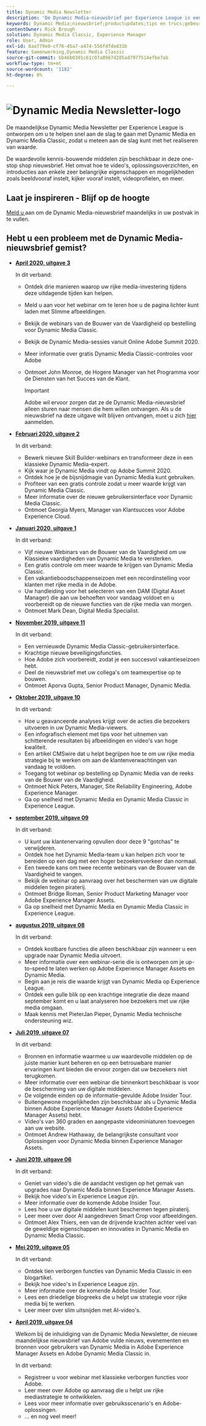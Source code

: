 ```yaml
---
title: Dynamic Media Newsletter
description: 'De Dynamic Media-nieuwsbrief per Experience League is een maandelijkse nieuwsbrief. Het is ontworpen om u te helpen snel aan de slag te gaan met Dynamic Media en Dynamic Media Classic, zodat u meteen aan de slag kunt. De waardevolle kennis-bouwende middelen zijn beschikbaar in deze one-stop shop nieuwsbrief. Het omvat hoe te video''s, oplossingsoverzichten, en introducties aan enkele zeer belangrijke eigenschappen en mogelijkheden zoals beeldvooraf instelt, kijker vooraf instelt, videoprofielen, en meer. '
keywords: Dynamic Media;nieuwsbrief;productupdates;tips en trucs;gebeurtenissen;succes van de klant;blog;blogs;beelden;video;eigenschappen;mogelijkheden
contentOwner: Rick Brough
solution: Dynamic Media Classic, Experience Manager
role: User, Admin
exl-id: 8aa779e0-cf76-45a7-a474-556fdfded31b
feature: Samenwerking,Dynamic Media Classic
source-git-commit: bb46b0301c61c07a8967d285ad7977514efbe7ab
workflow-type: tm+mt
source-wordcount: '1182'
ht-degree: 0%

---
```


# ![Dynamic Media Newsletter-logo](/help/assets/assets/dynamic-media-newsletter-logo.png)

De maandelijkse Dynamic Media Newsletter per Experience League is ontworpen om u te helpen snel aan de slag te gaan met Dynamic Media en Dynamic Media Classic, zodat u meteen aan de slag kunt met het realiseren van waarde.

De waardevolle kennis-bouwende middelen zijn beschikbaar in deze one-stop shop nieuwsbrief. Het omvat hoe te video&#39;s, oplossingsoverzichten, en introducties aan enkele zeer belangrijke eigenschappen en mogelijkheden zoals beeldvooraf instelt, kijker vooraf instelt, videoprofielen, en meer.

## Laat je inspireren - Blijf op de hoogte

[Meld u ](https://www.adobe.com/subscription/dynamic-media-newsletter.html) aan om de Dynamic Media-nieuwsbrief maandelijks in uw postvak in te vullen.

## Hebt u een probleem met de Dynamic Media-nieuwsbrief gemist?

<!-- * **[May 2020, Issue 4](https://expleague.azureedge.net/assets/aem/Experience-Insider-vol.31.html)**

    In this issue:

    * What business continuity means in uncertain times.
    * Key takeaways from the first all-digital Adobe Summit.
    * Must-watch Experience Manager breakout sessions.
    * Summit customer spotlight: Under Armour.
    * Never miss an Experience Insider webinar.
    * Public sector spotlight: The urgent need for digital enrollment.
    * Look what’s new in Experience Manager Innovation.
    * Build your Experience Manager skills *live* with the Adobe pros.
    * Connect with the Adobe Experience Manager Community.
    * Fast-track your Adobe expertise with Adobe Experience League. -->

* **[April 2020, uitgave 3](https://expleague.azureedge.net/assets/dynamic-media/Dynamic_Media_Newsletter_04_2020_April.html)**

   In dit verband:

   * Ontdek drie manieren waarop uw rijke media-investering tijdens deze uitdagende tijden kan helpen.
   * Meld u aan voor het webinar om te leren hoe u de pagina lichter kunt laden met Slimme afbeeldingen.
   * Bekijk de webinars van de Bouwer van de Vaardigheid op bestelling voor Dynamic Media Classic.
   * Bekijk de Dynamic Media-sessies vanuit Online Adobe Summit 2020.
   * Meer informatie over gratis Dynamic Media Classic-controles voor Adobe
   * Ontmoet John Monroe, de Hogere Manager van het Programma voor de Diensten van het Succes van de Klant.

      >[!IMPORTANT]
      >
      >Adobe wil ervoor zorgen dat ze de Dynamic Media-nieuwsbrief alleen sturen naar mensen die hem willen ontvangen. Als u de nieuwsbrief na deze uitgave wilt blijven ontvangen, moet u zich [hier](https://nam04.safelinks.protection.outlook.com/?url=http%3A%2F%2Ft.messages.adobe.com%2Fr%2F%3Fid%3Dha6c66e%2C266d7ba%2C26edbee&amp;data=02%7C01%7Crbrough%40adobe.com%7Ce0ec0f8dde0f4eb03d9c08d7e2173fd3%7Cfa7b1b5a7b34438794aed2c178decee1%7C0%7C0%7C637226461801398160&amp;sdata=3c1oREsqy%2FeDPKC3dd4IO9dXomQ1XbokaBAYQl8obrk%3D&amp;reserved=0) aanmelden.

* **[Februari 2020, uitgave 2](https://expleague.azureedge.net/assets/dynamic-media/Dynamic_Media_Newsletter_02_2020_Feb.html)**

   In dit verband:

   * Bewerk nieuwe Skill Builder-webinars en transformeer deze in een klassieke Dynamic Media-expert.
   * Kijk waar je Dynamic Media vindt op Adobe Summit 2020.
   * Ontdek hoe je de bijsnijdmagie van Dynamic Media kunt gebruiken.
   * Profiteer van een gratis controle zodat u meer waarde krijgt van Dynamic Media Classic.
   * Meer informatie over de nieuwe gebruikersinterface voor Dynamic Media Classic.
   * Ontmoet Georgia Myers, Manager van Klantsucces voor Adobe Experience Cloud.

* **[Januari 2020, uitgave 1](https://expleague.azureedge.net/assets/dynamic-media/Dynamic_Media_Newsletter_01_2020_Jan.html)**

   In dit verband:

   * Vijf nieuwe Webinars van de Bouwer van de Vaardigheid om uw Klassieke vaardigheden van Dynamic Media te versterken.
   * Een gratis controle om meer waarde te krijgen van Dynamic Media Classic.
   * Een vakantieboodschappenseizoen met een recordinstelling voor klanten met rijke media in de Adobe.
   * Uw handleiding voor het selecteren van een DAM (Digital Asset Manager) die aan uw behoeften voor vandaag voldoet en u voorbereidt op de nieuwe functies van de rijke media van morgen.
   * Ontmoet Mark Dean, Digital Media Specialist.

* **[November 2019, uitgave 11](https://expleague.azureedge.net/assets/dynamic-media/Dynamic_Media_Newsletter_11_2019_Nov.html)**

   In dit verband:

   * Een vernieuwde Dynamic Media Classic-gebruikersinterface.
   * Krachtige nieuwe beveiligingsfuncties.
   * Hoe Adobe zich voorbereidt, zodat je een succesvol vakantieseizoen hebt.
   * Deel de nieuwsbrief met uw collega&#39;s om teamexpertise op te bouwen.
   * Ontmoet Aporva Gupta, Senior Product Manager, Dynamic Media.

* **[Oktober 2019, uitgave 10](https://expleague.azureedge.net/assets/dynamic-media/Dynamic_Media_Newsletter_10_2019_Oct.html)**

   In dit verband:

   * Hoe u geavanceerde analyses krijgt over de acties die bezoekers uitvoeren in uw Dynamic Media-viewers.
   * Een infografisch element met tips voor het uitnemen van schitterende resultaten bij afbeeldingen en video&#39;s van hoge kwaliteit.
   * Een artikel CMSwire dat u helpt begrijpen hoe te om uw rijke media strategie bij te werken om aan de klantenverwachtingen van vandaag te voldoen.
   * Toegang tot webinar op bestelling op Dynamic Media van de reeks van de Bouwer van de Vaardigheid.
   * Ontmoet Nick Peters, Manager, Site Reliability Engineering, Adobe Experience Manager.
   * Ga op snelheid met Dynamic Media en Dynamic Media Classic in Experience League.

* **[september 2019, uitgave 09](https://expleague.azureedge.net/assets/dynamic-media/Dynamic_Media_Newsletter_09_2019_Sept.html)**

   In dit verband:

   * U kunt uw klantenervaring opvullen door deze 9 &quot;gotchas&quot; te verwijderen.
   * Ontdek hoe het Dynamic Media-team u kan helpen zich voor te bereiden op een dag met een hoger bezoekersverkeer dan normaal.
   * Een tweede kans om twee recente webinars van de Bouwer van de Vaardigheid te vangen.
   * Bekijk de webinar op aanvraag over het beschermen van uw digitale middelen tegen piraterij.
   * Ontmoet Bridge Roman, Senior Product Marketing Manager voor Adobe Experience Manager Assets.
   * Ga op snelheid met Dynamic Media en Dynamic Media Classic in Experience League.

* **[augustus 2019, uitgave 08](https://expleague.azureedge.net/assets/dynamic-media/Dynamic_Media_Newsletter_08_2019_Aug.html)**

   In dit verband:

   * Ontdek kostbare functies die alleen beschikbaar zijn wanneer u een upgrade naar Dynamic Media uitvoert.
   * Meer informatie over een webinar-serie die is ontworpen om je up-to-speed te laten werken op Adobe Experience Manager Assets en Dynamic Media.
   * Begin aan je reis die waarde krijgt van Dynamic Media op Experience League.
   * Ontdek een gulle blik op een krachtige integratie die deze maand september komt en u laat analyseren hoe bezoekers met uw rijke media omgaan.
   * Maak kennis met PieterJan Pieper, Dynamic Media technische ondersteuning wiz.

* **[Juli 2019, uitgave 07](https://expleague.azureedge.net/assets/dynamic-media/Dynamic_Media_Newsletter_07_2019_July.html)**

   In dit verband:

   * Bronnen en informatie waarmee u uw waardevolle middelen op de juiste manier kunt beheren en op een betrouwbare manier ervaringen kunt bieden die ervoor zorgen dat uw bezoekers niet terugkomen.
   * Meer informatie over een webinar die binnenkort beschikbaar is voor de bescherming van uw digitale middelen.
   * De volgende einden op de informatie-gevulde Adobe Insider Tour.
   * Buitengewone mogelijkheden zijn beschikbaar als u Dynamic Media binnen Adobe Experience Manager Assets (Adobe Experience Manager Assets) hebt.
   * Video&#39;s van 360 graden en aangepaste videominiaturen toevoegen aan uw website.
   * Ontmoet Andrew Hathaway, de belangrijkste consultant voor Oplossingen voor Dynamic Media binnen Experience Manager Assets.

* **[Juni 2019, uitgave 06](https://expleague.azureedge.net/assets/dynamic-media/Dynamic_Media_Newsletter_06_2019_June.html)**

   In dit verband:

   * Geniet van video&#39;s die de aandacht vestigen op het gemak van upgrades naar Dynamic Media binnen Experience Manager Assets.
   * Bekijk hoe video&#39;s in Experience League zijn.
   * Meer informatie over de komende Adobe Insider Tour.
   * Lees hoe u uw digitale middelen kunt beschermen tegen piraterij.
   * Leer meer over door AI aangedreven Smart Crop voor afbeeldingen.
   * Ontmoet Alex Thiers, een van de drijvende krachten achter veel van de geweldige eigenschappen en innovaties in Dynamic Media en Dynamic Media Classic.

* **[Mei 2019, uitgave 05](https://expleague.azureedge.net/assets/dynamic-media/Dynamic_Media_Newsletter_05_2019_May.html)**

   In dit verband:

   * Ontdek tien verborgen functies van Dynamic Media Classic in een blogartikel.
   * Bekijk hoe video&#39;s in Experience League zijn.
   * Meer informatie over de komende Adobe Insider Tour.
   * Lees een driedelige blogreeks die u helpt uw strategie voor rijke media bij te werken.
   * Leer meer over slim uitsnijden met AI-video&#39;s.

* **[April 2019, uitgave 04](https://expleague.azureedge.net/assets/dynamic-media/Dynamic_Media_Newsletter_04_2019_April.html)**

   Welkom bij de inhuldiging van de Dynamic Media Newsletter, de nieuwe maandelijkse nieuwsbrief van Adobe vulde nieuws, evenementen en bronnen voor gebruikers van Dynamic Media in Adobe Experience Manager Assets en Adobe Dynamic Media Classic in.

   In dit verband:
   * Registreer u voor webinar met klassieke verborgen functies voor Adobe.
   * Leer meer over Adobe op aanvraag die u helpt uw rijke mediastrategie te ontwikkelen.
   * Lees voor meer informatie over gebruiksscenario&#39;s en Adobe-oplossingen.
   * ... en nog veel meer!
